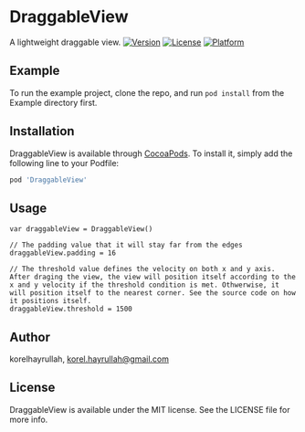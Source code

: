 # DraggableView
A lightweight draggable view.
[![Version](https://img.shields.io/cocoapods/v/DraggableView.svg?style=flat)](https://cocoapods.org/pods/DraggableView)
[![License](https://img.shields.io/cocoapods/l/DraggableView.svg?style=flat)](https://cocoapods.org/pods/DraggableView)
[![Platform](https://img.shields.io/cocoapods/p/DraggableView.svg?style=flat)](https://cocoapods.org/pods/DraggableView)

## Example

To run the example project, clone the repo, and run `pod install` from the Example directory first.

## Installation

DraggableView is available through [CocoaPods](https://cocoapods.org). To install
it, simply add the following line to your Podfile:

```ruby
pod 'DraggableView'
```

## Usage

```swi
var draggableView = DraggableView()

// The padding value that it will stay far from the edges
draggableView.padding = 16

// The threshold value defines the velocity on both x and y axis. After draging the view, the view will position itself according to the x and y velocity if the threshold condition is met. Othwerwise, it will position itself to the nearest corner. See the source code on how it positions itself. 
draggableView.threshold = 1500
```



## Author

korelhayrullah, korel.hayrullah@gmail.com

## License

DraggableView is available under the MIT license. See the LICENSE file for more info.
